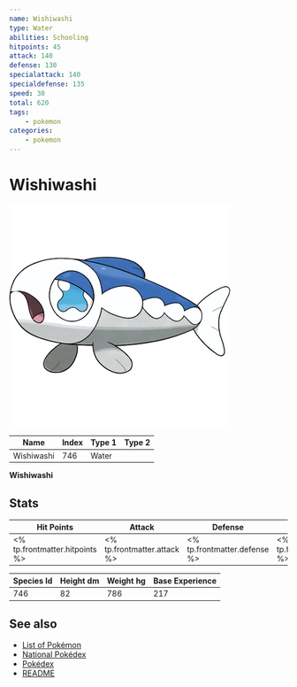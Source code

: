 ```yaml
---
name: Wishiwashi
type: Water
abilities: Schooling
hitpoints: 45
attack: 140
defense: 130
specialattack: 140
specialdefense: 135
speed: 30
total: 620
tags:
    - pokemon
categories:
    - pokemon
---
```


# Wishiwashi


![Wishiwashi](images/746.png)

| **Name** | **Index** | **Type 1** | **Type 2** |
|----|----|----|----|
| Wishiwashi | 746 | Water  |  |

**Wishiwashi** 


## Stats

| **Hit Points** | **Attack** | **Defense** | **Special Attack** | **Special Defense** | **Speed** | **Total** |
|----------------|------------|-------------|--------------------|---------------------|-----------|-----------|
| <% tp.frontmatter.hitpoints %> | <% tp.frontmatter.attack %> | <% tp.frontmatter.defense %> | <% tp.frontmatter.specialattack %> | <% tp.frontmatter.specialdefense %> | <% tp.frontmatter.speed %> | <% tp.frontmatter.total %> |


| **Species Id** | **Height dm** | **Weight hg** | **Base Experience** |
|----------------|------------|------------|---------------------|
| 746 | 82 | 786 | 217 |

## See also

- [List of Pokémon](../pokemon.md)
- [National Pokédex](../national_pokedex.md)
- [Pokédex](../pokedex.md)
- [README](../README.md)

